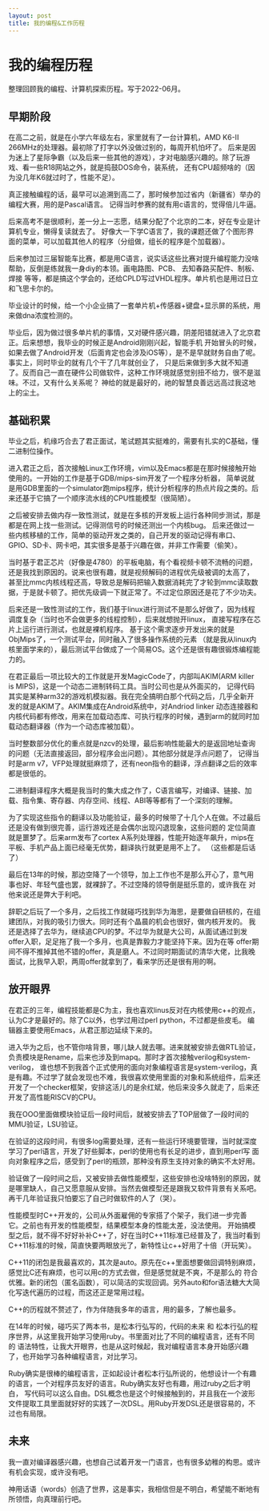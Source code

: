 ```yaml
---
layout: post
title: 我的编程&工作历程
---
```

# 我的编程历程

整理回顾我的编程、计算机探索历程。写于2022-06月。

## 早期阶段

在高二之前，就是在小学六年级左右，家里就有了一台计算机，AMD K6-II 266MHz的处理器。最初除了打字以外没做过别的，每周开机怕坏了。
后来是因为迷上了星际争霸（以及后来一些其他的游戏），才对电脑感兴趣的。除了玩游戏、看一些R18网站之外，就是捣鼓DOS命令，装系统，
还有CPU超频啥的（因为没几年K6就过时了，性能不足）。

真正接触编程的话，最早可以追溯到高二了，那时候参加过省内（新疆省）举办的编程大赛，用的是Pascal语言。
记得当时参赛的就有用c语言的，觉得倍儿牛逼。

后来高考不是很顺利，差一分上一志愿，结果分配了个北京的二本，好在专业是计算机专业，懒得复读就去了。
好像大一下学C语言了，我的课题还做了个图形界面的菜单，可以加载其他人的程序（分组做，组长的程序是个加载器）。

后来参加过三届智能车比赛，都是用C语言，说实话这些比赛对提升编程能力没啥帮助，反倒是练就我一身diy的本领。画电路图、PCB、
去知春路买配件、制板、焊接 等等，都是搞这个学会的，还给CPLD写过VHDL程序。单片机也是用过日立和飞思卡尔的。

毕业设计的时候，给一个小企业搞了一套单片机+传感器+键盘+显示屏的系统，用来做dna浓度检测的。

毕业后，因为做过很多单片机的事情，又对硬件感兴趣，阴差阳错就进入了北京君正。后来想想，我毕业的时候正是Android刚刚兴起，智能手机
开始冒头的时候，如果去做了Android开发（后面肯定也会涉及iOS等），是不是早就财务自由了呢。事实上，同时毕业的就有几个干了几年就创业了，
只是后来做到多大就不知道了。反而自己一直在硬件公司做软件，这种工作环境就感觉别扭不给力，很不是滋味。不过，又有什么关系呢？
神给的就是最好的，祂的智慧良善远远高过我这地上的尘土。

## 基础积累

毕业之后，机缘巧合去了君正面试，笔试题其实挺难的，需要有扎实的C基础，懂二进制位操作。

进入君正之后，首次接触Linux工作环境，vim以及Emacs都是在那时候接触开始使用的。一开始的工作是基于GDB/mips-sim开发了一个程序分析器，
简单说就是用GDB里面的一个simulator跑mips程序，统计分析程序的热点片段之类的。后来还基于它搞了一个顺序流水线的CPU性能模型（很简陋）。

之后被安排去做内存一致性测试，就是在多核的开发板上运行各种同步测试，那是都是在网上找一些测试。记得测信号的时候还测出一个内核bug。
后来还做过一些内核移植的工作，简单的驱动开发之类的，自己开发的驱动记得有串口、GPIO、SD卡、网卡吧，其实很多是基于兴趣在做，并非工作需要（偷笑）。

当时基于君正芯片（好像是4780）的平板电脑，有个看视频卡顿不流畅的问题，还是我找到原因的。说来也很有趣，就是视频解码的进程优先级被调的太高了，
甚至比mmc内核线程还高，导致总是解码把输入数据消耗完了才轮到mmc读取数据，于是就卡顿了。把优先级调一下就正常了。不过定位原因还是花了不少功夫。

后来还是一致性测试的工作，我们基于linux进行测试不是那么好做了，因为线程调度复杂（当时也不会做更多的线程控制），后来就想抛开linux，
直接写程序在芯片上运行进行测试，也就是裸机程序。 基于这个需求逐步开发出来的就是ObjMips了，一个测试平台，同时融入了很多操作系统的元素
（就是我从linux内核里面学来的），最后测试平台做成了一个简易OS。这个还是很有趣很锻炼编程能力的。

在君正最后一项比较大的工作就是开发MagicCode了，内部叫AKIM(ARM killer is MIPS)，这是一个动态二进制转码工具。当时公司也是从外面买的，
记得代码其实是某种arm32的游戏机模拟器。我在完全搞明白那个代码之后，几乎全新开发的就是AKIM了。AKIM集成在Android系统中，对Andriod linker
动态连接器和内核代码都有修改，用来在加载动态库、可执行程序的时候，遇到arm的就同时加载动态翻译器（作为一个动态库被加载）。

当时整数部分优化的重点就是nzcv的处理，最后影响性能最大的是返回地址查询的问题（无法直接返回，部分程序会出问题）。其他部分就是浮点问题了，
记得当时是arm v7，VFP处理就挺麻烦了，还有neon指令的翻译，浮点翻译之后的效率都是很低的。

二进制翻译程序大概是我当时的集大成之作了，C语言编写，对编译、链接、加载、指令集、寄存器、内存空间、线程、ABI等等都有了一个深刻的理解。

为了实现这些指令的翻译以及功能验证，最多的时候带了十几个人在做。不过最后还是没有做到很完善，运行游戏还是会偶尔出现闪退现象，这些问题的
定位简直就是噩梦了。后来arm发布了cortex A系列处理器，性能开始逐年飙升，mips在平板、手机产品上面已经毫无优势，翻译执行就更是用不上了。
（这些都是后话了）

最后在13年的时候，那边空降了一个领导，加上工作也不是那么开心了，意气用事也好、年轻气盛也罢，就裸辞了。不过空降的领导倒是挺乐意的，或许我在
对他来说还是弊大于利吧。

辞职之后玩了一个多月，之后找工作就碰巧找到华为海思，是要做自研核的，在组建团队，对我的吸引力很大。同时还有个晶晨的机会也很好，做内核开发的。
我还是选择了去华为，继续追CPU的梦。不过华为就是大公司，从面试通过到发offer入职，足足拖了我一个多月，也真是靠毅力才能坚持下来。因为在等
offer期间不得不推掉其他不错的offer，真是磨人。不过同时期面试的清华大佬，比我晚面试，比我早入职，两周offer就拿到了，看来学历还是很有用的啊。

## 放开眼界

在君正的三年，编程技能都是C为主，我也喜欢linus反对在内核使用c++的观点，认为C才是最好的。除了C以外，也学过用过perl python，不过都是些皮毛。
编辑器主要使用Emacs，从君正那边延续下来的。

进入华为之后，也不管你啥背景，哪儿缺人就去哪。进来就被安排去做RTL验证，负责模块是Rename，后来也涉及到mapq。那时才首次接触verilog和system-verilog，
谁也想不到我首个正式使用的面向对象编程语言是system-verilog，真是有趣。不过学了就会发现也不难，我很喜欢使用里面的对象和系统组件，后来还
开发了一个checker框架，安排这活儿的是余红斌，他后来没多久就走了，后来还开发了高性能RISCV的CPU。

我在OOO里面做模块验证后一段时间后，就被安排去了TOP层做了一段时间的MMU验证，LSU验证。

在验证的这段时间，有很多log需要处理，还有一些运行环境要管理，当时就深度学习了perl语言，开发了好些脚本，perl的使用也有长足的进步，直到用perl写
面向对象程序之后，感受到了perl的瓶颈，那种没有原生支持对象的确实不太好用。

验证做了一段时间之后，又被安排去做性能模型，这些安排也没啥特别的原因，就是哪里缺人，自己又愿意服从安排。当然去做模型还是跟我又软件背景有关系吧。
再干几年验证我只怕要忘了自己时做软件的人了（哭）。

性能模型时C++开发的，公司从外面雇佣的专家搭了个架子，我们进一步完善它。之前也有开发的性能模型，结果模型本身的性能太差，没法使用。
开始搞模型之后，就不得不好好补补C++了，好在当时C++11标准已经普及了，我当时看到C++11标准的时候，简直快要两眼放光了，新特性让c++好用了十倍（开玩笑）。

C++11的闭包是我最喜欢的，其次是auto。原先在c++里面想要做回调特别麻烦，感觉比C还有麻烦，也可以用c的方式去做，但是感觉就是不爽，不是那么的
符合优雅。新的闭包（匿名函数），可以简洁的实现回调。另外auto和for语法糖大大简化写迭代遍历的过程，而这还正是常用过程。

C++的历程就不赘述了，作为伴随我多年的语言，用的最多，了解也最多。

在14年的时候，碰巧买了两本书，是松本行弘写的，代码的未来 和 松本行弘的程序世界，从这里我开始学习使用ruby。书里面对比了不同的编程语言，还有不同的
语法特性，让我大开眼界，也是从这时候起，我对编程语言本身开始感兴趣了，也开始学习各种编程语言，对比学习。

Ruby确实是很棒的编程语言，正如起设计者松本行弘所说的，他想设计一个有趣的语言，一个对程序员友好的语言。Ruby确实友好也有趣，用过ruby之后才明白，
写代码可以这么自由。DSL概念也是这个时候接触到的，并且我在一个波形文件提取工具里面就好好的实践了一次DSL。用Ruby开发DSL还是很容易的，不过也有局限。

## 未来

我一直对编译器感兴趣，也想自己试着开发一门语言，也有很多幼稚的构思。或许有机会实现，或许没有吧。

神用话语（words）创造了世界，这是事实，我相信但是不明白，希望能不断地有所领悟，向真理前行吧。

